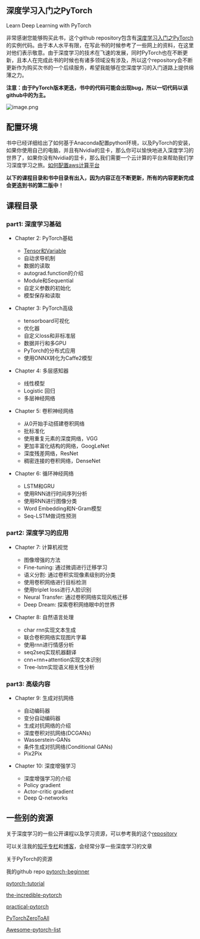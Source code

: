 ## 深度学习入门之PyTorch 

Learn Deep Learning with PyTorch

非常感谢您能够购买此书，这个github repository包含有[深度学习入门之PyTorch](https://item.jd.com/17915495606.html)的实例代码。由于本人水平有限，在写此书的时候参考了一些网上的资料，在这里对他们表示敬意。由于深度学习的技术在飞速的发展，同时PyTorch也在不断更新，且本人在完成此书的时候也有诸多领域没有涉及，所以这个repository会不断更新作为购买次书的一个后续服务，希望我能够在您深度学习的入门道路上提供绵薄之力。

**注意：由于PyTorch版本更迭，书中的代码可能会出现bug，所以一切代码以该github中的为主。**

![image.png](http://upload-images.jianshu.io/upload_images/3623720-7cc3a383f486d157.png?imageMogr2/auto-orient/strip%7CimageView2/2/w/1240)

## 配置环境

书中已经详细给出了如何基于Anaconda配置python环境，以及PyTorch的安装，如果你使用自己的电脑，并且有Nvidia的显卡，那么你可以愉快地进入深度学习的世界了，如果你没有Nvidia的显卡，那么我们需要一个云计算的平台来帮助我们学习深度学习之旅。[如何配置aws计算平台](https://github.com/SherlockLiao/code-of-learn-deep-learning-with-pytorch/blob/master/aws.md)


**以下的课程目录和书中目录有出入，因为内容正在不断更新，所有的内容更新完成会更迭到书的第二版中！**
## 课程目录
### part1: 深度学习基础
- Chapter 2: PyTorch基础
    - [Tensor和Variable](https://github.com/SherlockLiao/code-of-learn-deep-learning-with-pytorch/blob/master/chapter2_PyTorch-Basics/Tensor-and-Variable.ipynb)
    - 自动求导机制
    - 数据的读取
    - autograd.function的介绍
    - Module和Sequential
    - 自定义参数的初始化
    - 模型保存和读取

- Chapter 3: PyTorch高级
    - tensorboard可视化
    - 优化器
    - 自定义loss和非标准层
    - 数据并行和多GPU
    - PyTorch的分布式应用
    - 使用ONNX转化为Caffe2模型

- Chapter 4: 多层感知器
    - 线性模型
    - Logistic 回归
    - 多层神经网络

- Chapter 5: 卷积神经网络
    - 从0开始手动搭建卷积网络
    - 批标准化
    - 使用重复元素的深度网络，VGG
    - 更加丰富化结构的网络，GoogLeNet
    - 深度残差网络，ResNet
    - 稠密连接的卷积网络，DenseNet

- Chapter 6: 循环神经网络
    - LSTM和GRU
    - 使用RNN进行时间序列分析
    - 使用RNN进行图像分类
    - Word Embedding和N-Gram模型
    - Seq-LSTM做词性预测

### part2: 深度学习的应用
- Chapter 7: 计算机视觉
    - 图像增强的方法
    - Fine-tuning: 通过微调进行迁移学习
    - 语义分割: 通过卷积实现像素级别的分类
    - 使用卷积网络进行目标检测
    - 使用triplet loss进行人脸识别
    - Neural Transfer: 通过卷积网络实现风格迁移
    - Deep Dream: 探索卷积网络眼中的世界

- Chapter 8: 自然语言处理
    - char rnn实现文本生成
    - 联合卷积网络实现图片字幕
    - 使用rnn进行情感分析
    - seq2seq实现机器翻译
    - cnn+rnn+attention实现文本识别
    - Tree-lstm实现语义相关性分析

### part3: 高级内容
- Chapter 9: 生成对抗网络
    - 自动编码器
    - 变分自动编码器
    - 生成对抗网络的介绍
    - 深度卷积对抗网络(DCGANs)
    - Wasserstein-GANs
    - 条件生成对抗网络(Conditional
     GANs)
    - Pix2Pix

- Chapter 10: 深度增强学习
    - 深度增强学习的介绍
    - Policy gradient
    - Actor-critic gradient
    - Deep Q-networks

## 一些别的资源

关于深度学习的一些公开课程以及学习资源，可以参考我的这个[repository](https://github.com/SherlockLiao/Roadmap-of-DL-and-ML)

可以关注我的[知乎专栏](https://zhuanlan.zhihu.com/c_94953554)和[博客](https://sherlockliao.github.io/)，会经常分享一些深度学习的文章

关于PyTorch的资源

我的github repo [pytorch-beginner](https://github.com/SherlockLiao/pytorch-beginner)

[pytorch-tutorial](https://github.com/yunjey/pytorch-tutorial)

[the-incredible-pytorch](https://github.com/ritchieng/the-incredible-pytorch)

[practical-pytorch](https://github.com/spro/practical-pytorch)

[PyTorchZeroToAll](https://github.com/hunkim/PyTorchZeroToAll)

[Awesome-pytorch-list](https://github.com/bharathgs/Awesome-pytorch-list)
